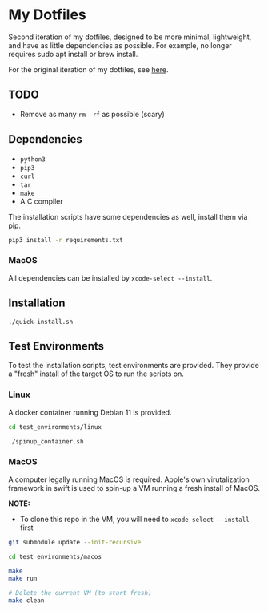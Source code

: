 # My Dotfiles

Second iteration of my dotfiles, designed to be more minimal, lightweight, and have
as little dependencies as possible. For example, no longer requires sudo apt install
or brew install.

For the original iteration of my dotfiles, see [here](https://github.com/RyanJMah/dotfiles).

## TODO

* Remove as many `rm -rf` as possible (scary)

## Dependencies

* `python3`
* `pip3`
* `curl`
* `tar`
* `make`
* A C compiler

The installation scripts have some dependencies as well, install them via pip.

```bash
pip3 install -r requirements.txt
```

### MacOS

All dependencies can be installed by `xcode-select --install`.

## Installation

```shell
./quick-install.sh
```

## Test Environments

To test the installation scripts, test environments are provided. They
provide a "fresh" install of the target OS to run the scripts on.

### Linux

A docker container running Debian 11 is provided.

```bash
cd test_environments/linux

./spinup_container.sh
```

### MacOS

A computer legally running MacOS is required. Apple's own virutalization
framework in swift is used to spin-up a VM running a fresh install of MacOS.

**NOTE:**
* To clone this repo in the VM, you will need to `xcode-select --install` first

```bash
git submodule update --init-recursive

cd test_environments/macos

make
make run

# Delete the current VM (to start fresh)
make clean
```
